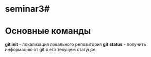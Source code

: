 # seminar3#
# Основные команды
**git init** - локализация локального репозитория
**git status** - получить информацию от git о его текущем статуцсе

